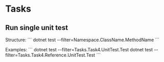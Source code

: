 # Tasks

## Run single unit test

Structure:
´´´
dotnet test --filter=Namespace.ClassName.MethodName
´´´

Examples:
´´´
dotnet test --filter=Tasks.Task4.UnitTest.Test
dotnet test --filter=Tasks.Task4.Reference.UnitTest.Test
´´´
